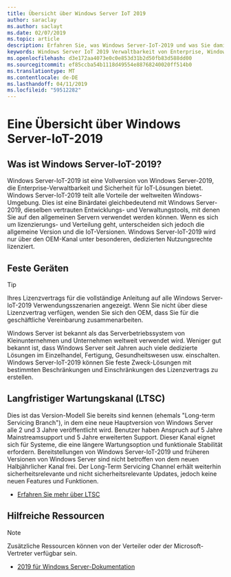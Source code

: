 ```yaml
---
title: Übersicht über Windows Server IoT 2019
author: saraclay
ms.author: saclayt
ms.date: 02/07/2019
ms.topic: article
description: Erfahren Sie, was Windows Server-IoT-2019 und was Sie damit tun können.
keywords: Windows Server IoT 2019 Verwaltbarkeit von Enterprise, Windows IoT-Ökosystem
ms.openlocfilehash: d3e172aa4073e0c0e853d31b2d50fb83d588dd00
ms.sourcegitcommit: ef85ccba54b1118d49554e88768240020ff514b0
ms.translationtype: MT
ms.contentlocale: de-DE
ms.lasthandoff: 04/11/2019
ms.locfileid: "59512282"
---
```

# <a name="an-overview-of-windows-server-iot-2019"></a>Eine Übersicht über Windows Server-IoT-2019

## <a name="what-is-windows-server-iot-2019"></a>Was ist Windows Server-IoT-2019?
Windows Server-IoT-2019 ist eine Vollversion von Windows Server-2019, die Enterprise-Verwaltbarkeit und Sicherheit für IoT-Lösungen bietet. Windows Server-IoT-2019 teilt alle Vorteile der weltweiten Windows-Umgebung. Dies ist eine Binärdatei gleichbedeutend mit Windows Server-2019, dieselben vertrauten Entwicklungs- und Verwaltungstools, mit denen Sie auf den allgemeinen Servern verwendet werden können. Wenn es sich um lizenzierungs- und Verteilung geht, unterscheiden sich jedoch die allgemeine Version und die IoT-Versionen.  Windows Server-IoT-2019 wird nur über den OEM-Kanal unter besonderen, dedizierten Nutzungsrechte lizenziert.

## <a name="fixed-purpose-devices"></a>Feste Geräten 

> [!TIP]
> Ihres Lizenzvertrags für die vollständige Anleitung auf alle Windows Server-IoT-2019 Verwendungsszenarien angezeigt. Wenn Sie nicht über diese Lizenzvertrag verfügen, wenden Sie sich den OEM, dass Sie für die geschäftliche Vereinbarung zusammenarbeiten.

Windows Server ist bekannt als das Serverbetriebssystem von Kleinunternehmen und Unternehmen weltweit verwendet wird. Weniger gut bekannt ist, dass Windows Server seit Jahren auch viele dedizierte Lösungen im Einzelhandel, Fertigung, Gesundheitswesen usw. einschalten. Windows Server-IoT-2019 können Sie feste Zweck-Lösungen mit bestimmten Beschränkungen und Einschränkungen des Lizenzvertrags zu erstellen.

## <a name="long-term-servicing-channel-ltsc"></a>Langfristiger Wartungskanal (LTSC)

Dies ist das Version-Modell Sie bereits sind kennen (ehemals "Long-term Servicing Branch"), in dem eine neue Hauptversion von Windows Server alle 2 und 3 Jahre veröffentlicht wird. Benutzer haben Anspruch auf 5 Jahre Mainstreamsupport und 5 Jahre erweiterten Support. Dieser Kanal eignet sich für Systeme, die eine längere Wartungsoption und funktionale Stabilität erfordern. Bereitstellungen von Windows Server-IoT-2019 und früheren Versionen von Windows Server sind nicht betroffen von dem neuen Halbjährlicher Kanal frei. Der Long-Term Servicing Channel erhält weiterhin sicherheitsrelevante und nicht sicherheitsrelevante Updates, jedoch keine neuen Features und Funktionen.

* [Erfahren Sie mehr über LTSC](https://docs.microsoft.com/en-us/windows-server/get-started-19/servicing-channels-19#long-term-servicing-channel-ltsc)

## <a name="helpful-resources"></a>Hilfreiche Ressourcen
> [!NOTE]
> Zusätzliche Ressourcen können von der Verteiler oder der Microsoft-Vertreter verfügbar sein.

* [2019 für Windows Server-Dokumentation](https://docs.microsoft.com/en-us/windows-server/index)
